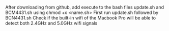After downloading from github, add execute to the bash files update.sh and BCM4431.sh using chmod +x <name.sh>
First run update.sh followed by BCN4431.sh
Check if the built-in wifi of the Macbook Pro will be able to detect both 2.4GHz and 5.0GHz wifi signals
